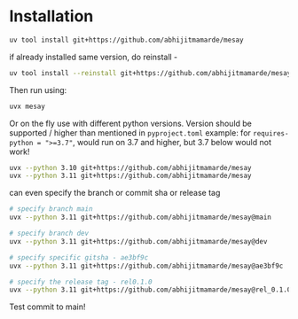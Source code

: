 # Installation 

```bash
uv tool install git+https://github.com/abhijitmamarde/mesay 
```

if already installed same version, do reinstall - 

```bash
uv tool install --reinstall git+https://github.com/abhijitmamarde/mesay
```

Then run using:

```bash
uvx mesay
```

Or on the fly use with different python versions. 
Version should be supported / higher than mentioned in `pyproject.toml` 
example: for `requires-python = ">=3.7"`, would run on 3.7 and higher, but 3.7 below would not work!

```bash
uvx --python 3.10 git+https://github.com/abhijitmamarde/mesay
uvx --python 3.11 git+https://github.com/abhijitmamarde/mesay
```

can even specify the branch or commit sha or release tag

```bash
# specify branch main
uvx --python 3.11 git+https://github.com/abhijitmamarde/mesay@main

# specify branch dev
uvx --python 3.11 git+https://github.com/abhijitmamarde/mesay@dev

# specify specific gitsha - ae3bf9c
uvx --python 3.11 git+https://github.com/abhijitmamarde/mesay@ae3bf9c

# specify the release tag - rel0.1.0
uvx --python 3.11 git+https://github.com/abhijitmamarde/mesay@rel_0.1.0
```

Test commit to main!